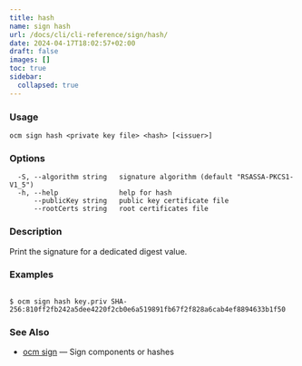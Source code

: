 ```yaml
---
title: hash
name: sign hash
url: /docs/cli/cli-reference/sign/hash/
date: 2024-04-17T18:02:57+02:00
draft: false
images: []
toc: true
sidebar:
  collapsed: true
---
```

### Usage

```
ocm sign hash <private key file> <hash> [<issuer>]
```

### Options

```
  -S, --algorithm string   signature algorithm (default "RSASSA-PKCS1-V1_5")
  -h, --help               help for hash
      --publicKey string   public key certificate file
      --rootCerts string   root certificates file
```

### Description


Print the signature for a dedicated digest value.
	

### Examples

```

$ ocm sign hash key.priv SHA-256:810ff2fb242a5dee4220f2cb0e6a519891fb67f2f828a6cab4ef8894633b1f50

```

### See Also

* [ocm sign](/docs/cli/cli-reference/sign)	 &mdash; Sign components or hashes

